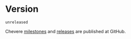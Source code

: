 # Version

`unreleased`

Chevere [milestones](https://github.com/chevere/chevere/milestones) and [releases](https://github.com/chevere/chevere/releases) are published at GitHub.
